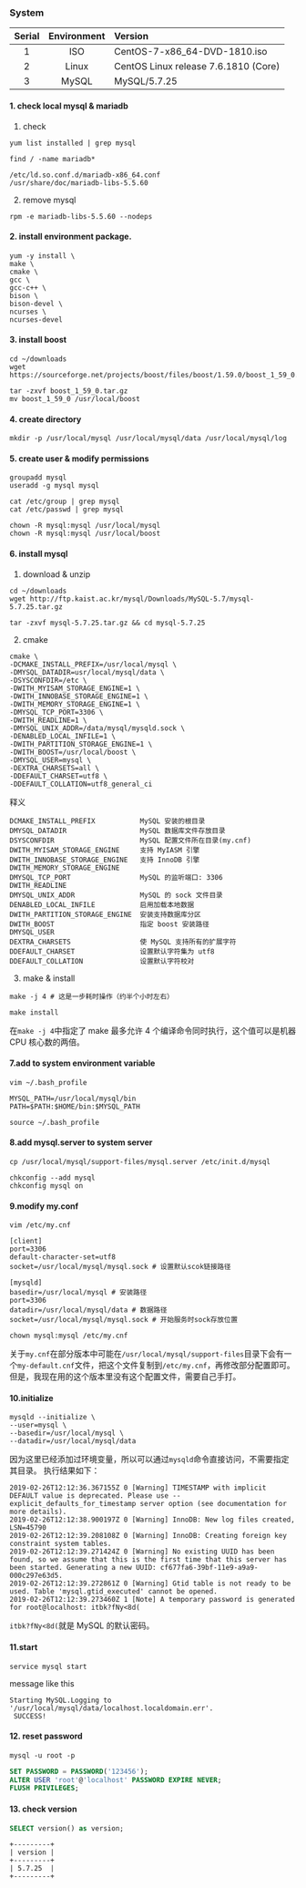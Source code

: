 ### System

| Serial | Environment | Version                              |
|:------:|:-----------:|:-------------------------------------|
| 1      | ISO         | CentOS-7-x86_64-DVD-1810.iso         |
| 2      | Linux       | CentOS Linux release 7.6.1810 (Core) |
| 3      | MySQL       | MySQL/5.7.25                         |

#### 1. check local mysql & mariadb
1. check
```shell
yum list installed | grep mysql
```
```shell
find / -name mariadb*
```
```
/etc/ld.so.conf.d/mariadb-x86_64.conf
/usr/share/doc/mariadb-libs-5.5.60
```

2. remove mysql
```shell
rpm -e mariadb-libs-5.5.60 --nodeps
```

#### 2. install environment package.
```
yum -y install \
make \
cmake \
gcc \
gcc-c++ \
bison \
bison-devel \
ncurses \
ncurses-devel
```

#### 3. install boost
```shell
cd ~/downloads
wget https://sourceforge.net/projects/boost/files/boost/1.59.0/boost_1_59_0.tar.gz
```
```shell
tar -zxvf boost_1_59_0.tar.gz
mv boost_1_59_0 /usr/local/boost
```

#### 4. create directory
```shell
mkdir -p /usr/local/mysql /usr/local/mysql/data /usr/local/mysql/log
```

#### 5. create user & modify permissions
```shell
groupadd mysql
useradd -g mysql mysql
```
```shell
cat /etc/group | grep mysql
cat /etc/passwd | grep mysql
```
```shell
chown -R mysql:mysql /usr/local/mysql
chown -R mysql:mysql /usr/local/boost
```

#### 6. install mysql
1. download & unzip
```shell
cd ~/downloads
wget http://ftp.kaist.ac.kr/mysql/Downloads/MySQL-5.7/mysql-5.7.25.tar.gz
```
```shell
tar -zxvf mysql-5.7.25.tar.gz && cd mysql-5.7.25
```
2. cmake
```shell
cmake \
-DCMAKE_INSTALL_PREFIX=/usr/local/mysql \
-DMYSQL_DATADIR=usr/local/mysql/data \
-DSYSCONFDIR=/etc \
-DWITH_MYISAM_STORAGE_ENGINE=1 \
-DWITH_INNOBASE_STORAGE_ENGINE=1 \
-DWITH_MEMORY_STORAGE_ENGINE=1 \
-DMYSQL_TCP_PORT=3306 \
-DWITH_READLINE=1 \
-DMYSQL_UNIX_ADDR=/data/mysql/mysqld.sock \
-DENABLED_LOCAL_INFILE=1 \
-DWITH_PARTITION_STORAGE_ENGINE=1 \
-DWITH_BOOST=/usr/local/boost \
-DMYSQL_USER=mysql \
-DEXTRA_CHARSETS=all \
-DDEFAULT_CHARSET=utf8 \
-DDEFAULT_COLLATION=utf8_general_ci
```
释义
```
DCMAKE_INSTALL_PREFIX           MySQL 安装的根目录
DMYSQL_DATADIR                  MySQL 数据库文件存放目录
DSYSCONFDIR                     MySQL 配置文件所在目录(my.cnf)
DWITH_MYISAM_STORAGE_ENGINE     支持 MyIASM 引擎
DWITH_INNOBASE_STORAGE_ENGINE   支持 InnoDB 引擎
DWITH_MEMORY_STORAGE_ENGINE
DMYSQL_TCP_PORT                 MySQL 的监听端口: 3306
DWITH_READLINE
DMYSQL_UNIX_ADDR                MySQL 的 sock 文件目录
DENABLED_LOCAL_INFILE           启用加载本地数据
DWITH_PARTITION_STORAGE_ENGINE  安装支持数据库分区
DWITH_BOOST                     指定 boost 安装路径
DMYSQL_USER
DEXTRA_CHARSETS                 使 MySQL 支持所有的扩展字符
DDEFAULT_CHARSET                设置默认字符集为 utf8
DDEFAULT_COLLATION              设置默认字符校对
```

3. make & install
```shell
make -j 4 # 这是一步耗时操作（约半个小时左右）
```
```shell
make install
```
在`make -j 4`中指定了 make 最多允许 4 个编译命令同时执行，这个值可以是机器 CPU 核心数的两倍。

#### 7.add to system environment variable
```shell
vim ~/.bash_profile
```
```
MYSQL_PATH=/usr/local/mysql/bin
PATH=$PATH:$HOME/bin:$MYSQL_PATH
```
```shell
source ~/.bash_profile
```

#### 8.add mysql.server to system server
```shell
cp /usr/local/mysql/support-files/mysql.server /etc/init.d/mysql
```
```shell
chkconfig --add mysql
chkconfig mysql on
```

#### 9.modify my.conf
```shell
vim /etc/my.cnf
```
```
[client]
port=3306
default-character-set=utf8
socket=/usr/local/mysql/mysql.sock # 设置默认scok链接路径

[mysqld]
basedir=/usr/local/mysql # 安装路径
port=3306
datadir=/usr/local/mysql/data # 数据路径
socket=/usr/local/mysql/mysql.sock # 开始服务时sock存放位置
```
```shell
chown mysql:mysql /etc/my.cnf
```
关于`my.cnf`在部分版本中可能在`/usr/local/mysql/support-files`目录下会有一个`my-default.cnf`文件，把这个文件复制到`/etc/my.cnf`，再修改部分配置即可。但是，我现在用的这个版本里没有这个配置文件，需要自己手打。

#### 10.initialize
```shell
mysqld --initialize \
--user=mysql \
--basedir=/usr/local/mysql \
--datadir=/usr/local/mysql/data
```
因为这里已经添加过环境变量，所以可以通过`mysqld`命令直接访问，不需要指定其目录。
执行结果如下：
```
2019-02-26T12:12:36.367155Z 0 [Warning] TIMESTAMP with implicit DEFAULT value is deprecated. Please use --explicit_defaults_for_timestamp server option (see documentation for more details).
2019-02-26T12:12:38.900197Z 0 [Warning] InnoDB: New log files created, LSN=45790
2019-02-26T12:12:39.208108Z 0 [Warning] InnoDB: Creating foreign key constraint system tables.
2019-02-26T12:12:39.271424Z 0 [Warning] No existing UUID has been found, so we assume that this is the first time that this server has been started. Generating a new UUID: cf677fa6-39bf-11e9-a9a9-000c297e63d5.
2019-02-26T12:12:39.272861Z 0 [Warning] Gtid table is not ready to be used. Table 'mysql.gtid_executed' cannot be opened.
2019-02-26T12:12:39.273460Z 1 [Note] A temporary password is generated for root@localhost: itbk?fNy<8d(
```
`itbk?fNy<8d(`就是 MySQL 的默认密码。

#### 11.start
```shell
service mysql start
```
message like this
```
Starting MySQL.Logging to '/usr/local/mysql/data/localhost.localdomain.err'.
 SUCCESS!
```

#### 12. reset password
```shell
mysql -u root -p
```
```sql
SET PASSWORD = PASSWORD('123456');
ALTER USER 'root'@'localhost' PASSWORD EXPIRE NEVER;
FLUSH PRIVILEGES;
```

#### 13. check version
```sql
SELECT version() as version;
```
```
+---------+
| version |
+---------+
| 5.7.25  |
+---------+
```
